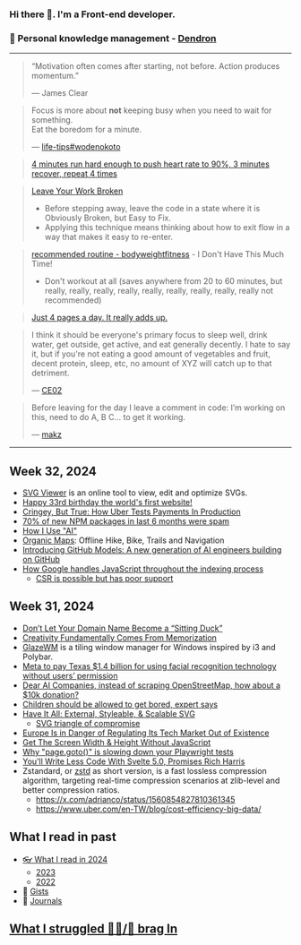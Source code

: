 ### Hi there 👋. I'm a Front-end developer.
### 🌱 Personal knowledge management - [Dendron](https://luke-snaw.github.io/)

---

> “Motivation often comes after starting, not before. Action produces momentum.”
>
> — James Clear

> Focus is more about **not** keeping busy when you need to wait for something.  
> Eat the boredom for a minute.
>
> — [life-tips#wodenokoto](https://luke-snaw.github.io/notes/ettkt3iClONnxpbGwBVLl/#wodenokoto)

> [4 minutes run hard enough to push heart rate to 90%, 3 minutes recover, repeat 4 times](https://news.ycombinator.com/item?id=34213181)

> [Leave Your Work Broken](https://census.dev/blog/an-on-ramp-to-flow)
>
> - Before stepping away, leave the code in a state where it is Obviously Broken, but Easy to Fix.
> - Applying this technique means thinking about how to exit flow in a way that makes it easy to re-enter.

> [recommended routine - bodyweightfitness](https://www.reddit.com/r/bodyweightfitness/wiki/kb/recommended_routine/) - I Don't Have This Much Time!
>
> - Don't workout at all (saves anywhere from 20 to 60 minutes, but really, really, really, really, really, really, really, really, really not recommended)

> [Just 4 pages a day. It really adds up.](https://news.ycombinator.com/item?id=34779980)

> I think it should be everyone's primary focus to sleep well, drink water, get outside, get active, and eat generally decently. I hate to say it, but if you're not eating a good amount of vegetables and fruit, decent protein, sleep, etc, no amount of XYZ will catch up to that detriment.
>
> — [CE02](https://news.ycombinator.com/item?id=35056071)

> Before leaving for the day I leave a comment in code: I’m working on this, need to do A, B C… to get it working.
>
> — [makz](https://news.ycombinator.com/item?id=40744916)

---

## Week 32, 2024

- [SVG Viewer](https://www.svgviewer.dev/) is an online tool to view, edit and optimize SVGs.
- [Happy 33rd birthday the world's first website!](https://x.com/WebDesignMuseum/status/1820796966898680146)
- [Cringey, But True: How Uber Tests Payments In Production](https://news.alvaroduran.com/p/cringey-but-true-how-uber-tests-payments)
- [70% of new NPM packages in last 6 months were spam](https://blog.phylum.io/the-great-npm-garbage-patch/)
- [How I Use "AI"](https://nicholas.carlini.com/writing/2024/how-i-use-ai.html)
- [Organic Maps](https://github.com/organicmaps/organicmaps): Offline Hike, Bike, Trails and Navigation
- [Introducing GitHub Models: A new generation of AI engineers building on GitHub](https://github.blog/news-insights/product-news/introducing-github-models/)
- [How Google handles JavaScript throughout the indexing process](https://vercel.com/blog/how-google-handles-javascript-throughout-the-indexing-process)
  - [CSR is possible but has poor support](https://vercel.com/blog/how-google-handles-javascript-throughout-the-indexing-process#moving-forward-with-new-information)

## Week 31, 2024

- [Don’t Let Your Domain Name Become a “Sitting Duck”](https://krebsonsecurity.com/2024/07/dont-let-your-domain-name-become-a-sitting-duck/)
- [Creativity Fundamentally Comes From Memorization](https://shwin.co/blog/creativity-fundamentally-comes-from-memorization)
- [GlazeWM](https://github.com/glzr-io/glazewm) is a tiling window manager for Windows inspired by i3 and Polybar.
- [Meta to pay Texas $1.4 billion for using facial recognition technology without users’ permission](https://www.texastribune.org/2024/07/30/texas-meta-facebook-biometric-data-settlement/)
- [Dear AI Companies, instead of scraping OpenStreetMap, how about a $10k donation?](https://en.osm.town/@Firefishy/112875549871566269)
- [Children should be allowed to get bored, expert says](https://www.bbc.com/news/education-21895704)
- [Have It All: External, Styleable, & Scalable SVG](https://scottjehl.com/posts/svgtopia/)
  - [SVG triangle of compromise](https://me.micahrl.com/blog/svg-triangle-of-compromise/)
- [Europe Is in Danger of Regulating Its Tech Market Out of Existence](https://foreignpolicy.com/2024/07/26/europe-tech-regulation-apple-meta-google-competition/)
- [Get The Screen Width & Height Without JavaScript](https://css-tip.com/screen-dimension/)
- [Why "page.goto()" is slowing down your Playwright tests](https://www.checklyhq.com/blog/why-page-goto-is-slowing-down-your-playwright-test/)
- [You’ll Write Less Code With Svelte 5.0, Promises Rich Harris](https://thenewstack.io/youll-write-less-code-with-svelte-5-0-promises-rich-harris/)
- Zstandard, or [zstd](https://github.com/facebook/zstd) as short version, is a fast lossless compression algorithm, targeting real-time compression scenarios at zlib-level and better compression ratios.
  - https://x.com/adrianco/status/1560854827810361345
  - https://www.uber.com/en-TW/blog/cost-efficiency-big-data/

## What I read in past

- [👓 What I read in 2024](https://luke-snaw.github.io/notes/t9eilmx27nd8ytoelbm5v10/)
  - [2023](https://luke-snaw.github.io/notes/d9io1hr2n9vdbvucvy3iquj/)
  - [2022](https://luke-snaw.github.io/notes/l4c5ilaotvka1yh10wv88cy/)
- 📝 [Gists](https://gist.github.com/Luke-SNAW)
- 📜 [Journals](https://luke-snaw.github.io/Luke-SNAW__netlify-CMS.github.io/)

## [What I struggled 🧗‍♂️/📣 brag In](https://luke-snaw.github.io/notes/6645fjtiqxtko03nuccgjj2/)
<!--
**Luke-SNAW/Luke-SNAW** is a ✨ _special_ ✨ repository because its `README.md` (this file) appears on your GitHub profile.

Here are some ideas to get you started:

- 🔭 I’m currently working on ...
- 🌱 I’m currently learning ...
- 👯 I’m looking to collaborate on ...
- 🤔 I’m looking for help with ...
- 💬 Ask me about ...
- 📫 How to reach me: ...
- 😄 Pronouns: ...
- ⚡ Fun fact: ...
-->
